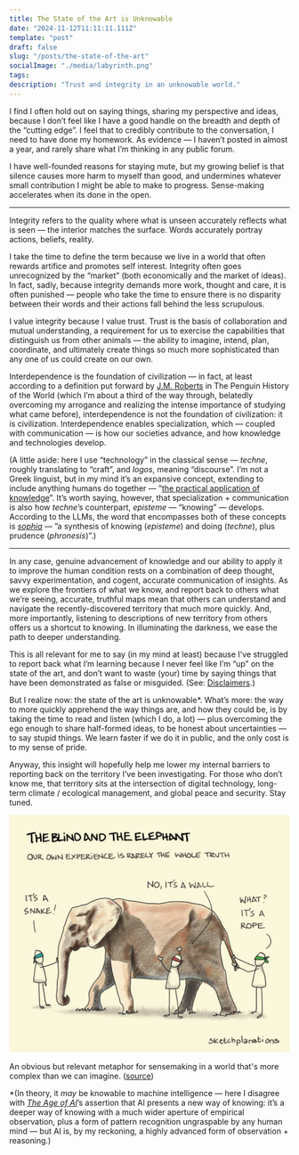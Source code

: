 ```yaml
---
title: The State of the Art is Unknowable
date: "2024-11-12T11:11:11.111Z"
template: "post"
draft: false
slug: "/posts/the-state-of-the-art"
socialImage: "./media/labyrinth.png"
tags:
description: "Trust and integrity in an unknowable world."
---
```



I find I often hold out on saying things, sharing my perspective and ideas, because I don’t feel like I have a good handle on the breadth and depth of the “cutting edge”. I feel that to credibly contribute to the conversation, I need to have done my homework. As evidence — I haven’t posted in almost a year, and rarely share what I’m thinking in any public forum.

I have well-founded reasons for staying mute, but my growing belief is that silence causes more harm to myself than good, and undermines whatever small contribution I might be able to make to progress. Sense-making accelerates when its done in the open.

---

Integrity refers to the quality where what is unseen accurately reflects what is seen — the interior matches the surface. Words accurately portray actions, beliefs, reality. 

I take the time to define the term because we live in a world that often rewards artifice and promotes self interest. Integrity often goes unrecognized by the “market” (both economically and the market of ideas). In fact, sadly, because integrity demands more work, thought and care, it is often punished — people who take the time to ensure there is no disparity between their words and their actions fall behind the less scrupulous.

I value integrity because I value trust. Trust is the basis of collaboration and mutual understanding, a requirement for us to exercise the capabilities that distinguish us from other animals — the ability to imagine, intend, plan, coordinate, and ultimately create things so much more sophisticated than any one of us could create on our own. 

Interdependence is the foundation of civilization — in fact, at least according to a definition put forward by [J.M. Roberts](https://en.wikipedia.org/wiki/J._M._Roberts) in The Penguin History of the World (which I’m about a third of the way through, belatedly overcoming my arrogance and realizing the intense importance of studying what came before), interdependence is not the foundation of civilization: it is civilization. Interdependence enables specialization, which — coupled with communication — is how our societies advance, and how knowledge and technologies develop. 

(A little aside: here I use “technology” in the classical sense — *techne*, roughly translating to “craft”, and *logos*, meaning “discourse”. I’m not a Greek linguist, but in my mind it’s an expansive concept, extending to include anything humans do together — ”[the practical application of knowledge](https://en.wikipedia.org/wiki/Techne)”. It’s worth saying, however, that specialization + communication is also how *techne*’s counterpart, *episteme* — “knowing” — develops.  According to the LLMs, the word that encompasses both of these concepts is [*sophia*](https://en.wikipedia.org/wiki/Sophia_(wisdom)) — ”a synthesis of knowing (*episteme*) and doing (*techne*), plus prudence (*phronesis*)”.)

---

In any case, genuine advancement of knowledge and our ability to apply it to improve the human condition rests on a combination of deep thought, savvy experimentation, and cogent, accurate communication of insights. As we explore the frontiers of what we know, and report back to others what we’re seeing, accurate, truthful maps mean that others can understand and navigate the recently-discovered territory that much more quickly. And, more importantly, listening to descriptions of new territory from others offers us a shortcut to knowing. In illuminating the darkness, we ease the path to deeper understanding.

This is all relevant for me to say (in my mind at least) because I’ve struggled to report back what I’m learning because I never feel like I’m “up” on the state of the art, and don’t want to waste (your) time by saying things that have been demonstrated as false or misguided. (See: [Disclaimers](https://www.x25bd.com/posts/things-that-feel-true#disclaimers).)

But I realize now: the state of the art is unknowable*. What’s more: the way to more quickly apprehend the way things are, and how they could be, is by taking the time to read and listen (which I do, a lot) — plus overcoming the ego enough to share half-formed ideas, to be honest about uncertainties — to say stupid things. We learn faster if we do it in public, and the only cost is to my sense of pride.

Anyway, this insight will hopefully help me lower my internal barriers to reporting back on the territory I’ve been investigating. For those who don’t know me, that territory sits at the intersection of digital technology, long-term climate / ecological management, and global peace and security. Stay tuned. 

![The blind men and the elephant](./media/elephants.png)
<figcaption>An obvious but relevant metaphor for sensemaking in a world that's more complex than we can imagine. (<a href="https://sketchplanations.com/the-blind-and-the-elephant" target="_blank">source</a>)</figcaption>


*(In theory, it *may* be knowable to machine intelligence — here I disagree with [*The Age of AI*](https://www.hachettebookgroup.com/titles/henry-a-kissinger/the-age-of-ai/9780316273800/?lens=little-brown)’s assertion that AI presents a new way of knowing: it’s a deeper way of knowing with a much wider aperture of empirical observation, plus a form of pattern recognition ungraspable by any human mind — but AI is, by my reckoning, a highly advanced form of observation + reasoning.)